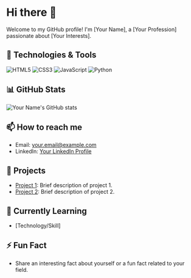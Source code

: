 # Hi there 👋

Welcome to my GitHub profile! I'm [Your Name], a [Your Profession] passionate about [Your Interests].

## 🔧 Technologies & Tools
![HTML5](https://img.shields.io/badge/-HTML5-E34F26?style=flat-square&logo=html5&logoColor=white)
![CSS3](https://img.shields.io/badge/-CSS3-1572B6?style=flat-square&logo=css3)
![JavaScript](https://img.shields.io/badge/-JavaScript-F7DF1E?style=flat-square&logo=javascript&logoColor=black)
![Python](https://img.shields.io/badge/-Python-3776AB?style=flat-square&logo=python&logoColor=white)

## 📊 GitHub Stats
![Your Name's GitHub stats](https://github-readme-stats.vercel.app/api?username=yourusername&show_icons=true&theme=radical)

## 📫 How to reach me
- Email: [your.email@example.com](mailto:your.email@example.com)
- LinkedIn: [Your LinkedIn Profile](https://www.linkedin.com/in/yourprofile)

## 🔭 Projects
- [Project 1](https://github.com/yourusername/project1): Brief description of project 1.
- [Project 2](https://github.com/yourusername/project2): Brief description of project 2.

## 🌱 Currently Learning
- [Technology/Skill]

## ⚡ Fun Fact
- Share an interesting fact about yourself or a fun fact related to your field.

